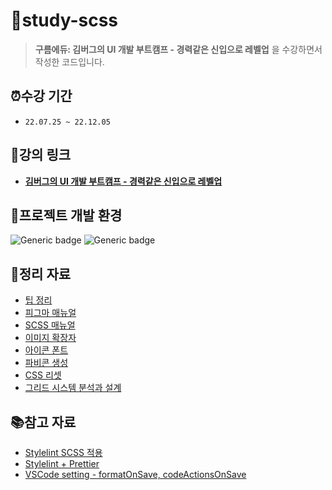 # 📂study-scss

> **구름에듀: 김버그의 UI 개발 부트캠프 - 경력같은 신입으로 레벨업** 을 수강하면서 작성한 코드입니다.

## ⏰수강 기간

- `22.07.25 ~ 22.12.05`

## 🔗강의 링크

- **[김버그의 UI 개발 부트캠프 - 경력같은 신입으로 레벨업](https://edu.goorm.io/lecture/25681/%25EA%25B9%2580%25EB%25B2%2584%25EA%25B7%25B8%25EC%259D%2598-ui-%25EA%25B0%259C%25EB%25B0%259C-%25EB%25B6%2580%25ED%258A%25B8%25EC%25BA%25A0%25ED%2594%2584-%25EA%25B2%25BD%25EB%25A0%25A5%25EA%25B0%2599%25EC%259D%2580-%25EC%258B%25A0%25EC%259E%2585%25EC%259C%25BC%25EB%25A1%259C-%25EB%25A0%2588%25EB%25B2%25A8%25EC%2597%2585)**

## 📌프로젝트 개발 환경

![Generic badge](https://img.shields.io/badge/nodejs-v12.18.2-blue.svg) ![Generic badge](https://img.shields.io/badge/npm-v6.14.5-blue.svg)

## 📝정리 자료

- [팁 정리](docs/Tip.md)
- [피그마 매뉴얼](docs/FigmaManual.md)
- [SCSS 매뉴얼](docs/ScssManual.md)
- [이미지 확장자](docs/ImageExtension.md)
- [아이콘 폰트](docs/IconFont.md)
- [파비콘 생성](docs/GenerateFavicon.md)
- [CSS 리셋](docs/ResetCSS.md)
- [그리드 시스템 분석과 설계](docs/GridSystem.md)

## 📚참고 자료

- [Stylelint SCSS 적용](https://dev-yakuza.posstree.com/ko/linter/stylelint/#scss%EB%A5%BC-%EC%9C%84%ED%95%9C-stylelint)
- [Stylelint + Prettier](https://github.com/prettier/stylelint-prettier)
- [VSCode setting - formatOnSave, codeActionsOnSave](https://velog.io/@kyusung/eslint-prettier)
